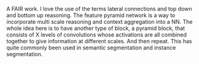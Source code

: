 A FAIR work. I love the use of the terms lateral connections and top down and bottom up reasoning. The feature pyramid network is a way to incorporate multi scale reasoning and context aggregation into a NN. The whole idea here is to have another type of block, a pyramid block, that consists of X levels of convolutions whose activations are all combined together to give information at different scales. And then repeat. This has quite commonly been used in semantic segmentation and instance segmentation.

